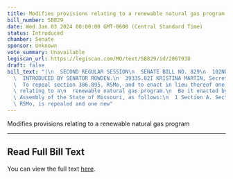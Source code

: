 ```yaml
---
title: Modifies provisions relating to a renewable natural gas program
bill_number: SB829
date: Wed Jan 03 2024 00:00:00 GMT-0600 (Central Standard Time)
status: Introduced
chamber: Senate
sponsor: Unknown
vote_summary: Unavailable
legiscan_url: https://legiscan.com/MO/text/SB829/id/2867938
draft: false
bill_text: "|\n  SECOND REGULAR SESSION\n  SENATE BILL NO. 829\n  102ND GENERA L ASSEMBLY\n\
  \  INTRODUCED BY SENATOR ROWDEN.\n  3933S.02I KRISTINA MARTIN, Secretary\n  AN ACT\n\
  \  To repeal section 386.895, RSMo, and to enact in lieu thereof one new section\
  \ relating to a\n  renewable natural gas program.\n  Be it enacted by the General\
  \ Assembly of the State of Missouri, as follows:\n  1 Section A. Section 386.895,\
  \ RSMo, is repealed and one new"
---
```

Modifies provisions relating to a renewable natural gas program

---

## Read Full Bill Text

You can view the full text [here](https://legiscan.com/MO/text/SB829/id/2867938).
